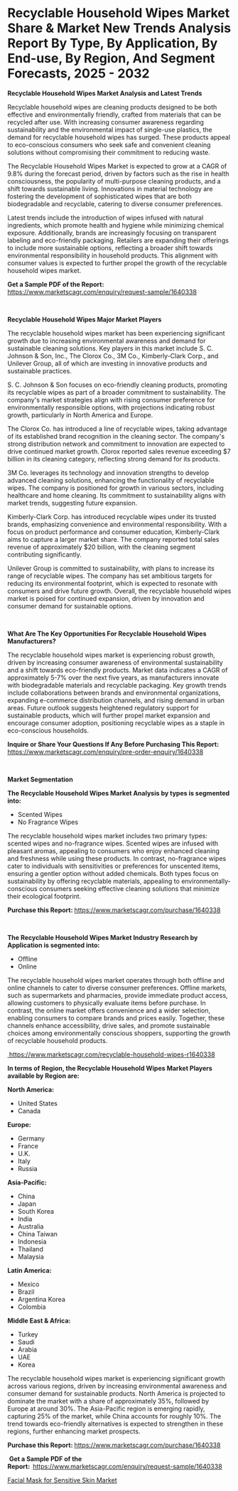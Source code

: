 <p><h1>Recyclable Household Wipes Market Share & Market New Trends Analysis Report By Type, By Application, By End-use, By Region, And Segment Forecasts, 2025 - 2032</h1></p><p><strong>Recyclable Household Wipes Market Analysis and Latest Trends</strong></p>
<p><p>Recyclable household wipes are cleaning products designed to be both effective and environmentally friendly, crafted from materials that can be recycled after use. With increasing consumer awareness regarding sustainability and the environmental impact of single-use plastics, the demand for recyclable household wipes has surged. These products appeal to eco-conscious consumers who seek safe and convenient cleaning solutions without compromising their commitment to reducing waste.</p><p>The Recyclable Household Wipes Market is expected to grow at a CAGR of 9.8% during the forecast period, driven by factors such as the rise in health consciousness, the popularity of multi-purpose cleaning products, and a shift towards sustainable living. Innovations in material technology are fostering the development of sophisticated wipes that are both biodegradable and recyclable, catering to diverse consumer preferences.</p><p>Latest trends include the introduction of wipes infused with natural ingredients, which promote health and hygiene while minimizing chemical exposure. Additionally, brands are increasingly focusing on transparent labeling and eco-friendly packaging. Retailers are expanding their offerings to include more sustainable options, reflecting a broader shift towards environmental responsibility in household products. This alignment with consumer values is expected to further propel the growth of the recyclable household wipes market.</p></p>
<p><strong>Get a Sample PDF of the Report:&nbsp;</strong> <a href="https://www.marketscagr.com/enquiry/request-sample/1640338?utm_campaign=2939&utm_medium=2&utm_source=Github&utm_content=ia&utm_term=05042025&utm_id=recyclable-household-wipes">https://www.marketscagr.com/enquiry/request-sample/1640338</a></p>
<p>&nbsp;</p>
<p><strong>Recyclable Household Wipes Major Market Players</strong></p>
<p><p>The recyclable household wipes market has been experiencing significant growth due to increasing environmental awareness and demand for sustainable cleaning solutions. Key players in this market include S. C. Johnson & Son, Inc., The Clorox Co., 3M Co., Kimberly-Clark Corp., and Unilever Group, all of which are investing in innovative products and sustainable practices.</p><p>S. C. Johnson & Son focuses on eco-friendly cleaning products, promoting its recyclable wipes as part of a broader commitment to sustainability. The company's market strategies align with rising consumer preference for environmentally responsible options, with projections indicating robust growth, particularly in North America and Europe.</p><p>The Clorox Co. has introduced a line of recyclable wipes, taking advantage of its established brand recognition in the cleaning sector. The company's strong distribution network and commitment to innovation are expected to drive continued market growth. Clorox reported sales revenue exceeding $7 billion in its cleaning category, reflecting strong demand for its products.</p><p>3M Co. leverages its technology and innovation strengths to develop advanced cleaning solutions, enhancing the functionality of recyclable wipes. The company is positioned for growth in various sectors, including healthcare and home cleaning. Its commitment to sustainability aligns with market trends, suggesting future expansion.</p><p>Kimberly-Clark Corp. has introduced recyclable wipes under its trusted brands, emphasizing convenience and environmental responsibility. With a focus on product performance and consumer education, Kimberly-Clark aims to capture a larger market share. The company reported total sales revenue of approximately $20 billion, with the cleaning segment contributing significantly.</p><p>Unilever Group is committed to sustainability, with plans to increase its range of recyclable wipes. The company has set ambitious targets for reducing its environmental footprint, which is expected to resonate with consumers and drive future growth. Overall, the recyclable household wipes market is poised for continued expansion, driven by innovation and consumer demand for sustainable options.</p></p>
<p>&nbsp;</p>
<p><strong>What Are The Key Opportunities For Recyclable Household Wipes Manufacturers?</strong></p>
<p><p>The recyclable household wipes market is experiencing robust growth, driven by increasing consumer awareness of environmental sustainability and a shift towards eco-friendly products. Market data indicates a CAGR of approximately 5-7% over the next five years, as manufacturers innovate with biodegradable materials and recyclable packaging. Key growth trends include collaborations between brands and environmental organizations, expanding e-commerce distribution channels, and rising demand in urban areas. Future outlook suggests heightened regulatory support for sustainable products, which will further propel market expansion and encourage consumer adoption, positioning recyclable wipes as a staple in eco-conscious households.</p></p>
<p><strong>Inquire or Share Your Questions If Any Before Purchasing This Report:</strong> <a href="https://www.marketscagr.com/enquiry/pre-order-enquiry/1640338?utm_campaign=2939&utm_medium=2&utm_source=Github&utm_content=ia&utm_term=05042025&utm_id=recyclable-household-wipes">https://www.marketscagr.com/enquiry/pre-order-enquiry/1640338</a></p>
<p>&nbsp;</p>
<p><strong>Market Segmentation</strong></p>
<p><strong>The Recyclable Household Wipes Market Analysis by types is segmented into:</strong></p>
<p><ul><li>Scented Wipes</li><li>No Fragrance Wipes</li></ul></p>
<p><p>The recyclable household wipes market includes two primary types: scented wipes and no-fragrance wipes. Scented wipes are infused with pleasant aromas, appealing to consumers who enjoy enhanced cleaning and freshness while using these products. In contrast, no-fragrance wipes cater to individuals with sensitivities or preferences for unscented items, ensuring a gentler option without added chemicals. Both types focus on sustainability by offering recyclable materials, appealing to environmentally-conscious consumers seeking effective cleaning solutions that minimize their ecological footprint.</p></p>
<p><strong>Purchase this Report:&nbsp;</strong><a href="https://www.marketscagr.com/purchase/1640338?utm_campaign=2939&utm_medium=2&utm_source=Github&utm_content=ia&utm_term=05042025&utm_id=recyclable-household-wipes">https://www.marketscagr.com/purchase/1640338</a></p>
<p>&nbsp;</p>
<p><strong>The Recyclable Household Wipes Market Industry Research by Application is segmented into:</strong></p>
<p><ul><li>Offline</li><li>Online</li></ul></p>
<p><p>The recyclable household wipes market operates through both offline and online channels to cater to diverse consumer preferences. Offline markets, such as supermarkets and pharmacies, provide immediate product access, allowing customers to physically evaluate items before purchase. In contrast, the online market offers convenience and a wider selection, enabling consumers to compare brands and prices easily. Together, these channels enhance accessibility, drive sales, and promote sustainable choices among environmentally conscious shoppers, supporting the growth of recyclable household products.</p></p>
<p><a href="https://www.marketscagr.com/recyclable-household-wipes-r1640338?utm_campaign=2939&utm_medium=2&utm_source=Github&utm_content=ia&utm_term=05042025&utm_id=recyclable-household-wipes">&nbsp;https://www.marketscagr.com/recyclable-household-wipes-r1640338</a></p>
<p><strong>In terms of Region, the Recyclable Household Wipes Market Players available by Region are:</strong></p>
<p>
    <p> <strong> North America: </strong>
        <ul>
            <li>United States</li>
            <li>Canada</li>
        </ul>
        </p> 
    <p> <strong> Europe: </strong>
        <ul>
            <li>Germany</li>
            <li>France</li>
            <li>U.K.</li>
            <li>Italy</li>
            <li>Russia</li>
        </ul>
        </p> 
    <p> <strong> Asia-Pacific: </strong>
        <ul>
            <li>China</li>
            <li>Japan</li>
            <li>South Korea</li>
            <li>India</li>
            <li>Australia</li>
            <li>China Taiwan</li>
            <li>Indonesia</li>
            <li>Thailand</li>
            <li>Malaysia</li>
        </ul>
        </p> 
    <p> <strong> Latin America: </strong>
        <ul>
            <li>Mexico</li>
            <li>Brazil</li>
            <li>Argentina Korea</li>
            <li>Colombia</li>
        </ul>
        </p> 
    <p> <strong> Middle East & Africa: </strong>
        <ul>
            <li>Turkey</li>
            <li>Saudi</li>
            <li>Arabia</li>
            <li>UAE</li>
            <li>Korea</li>
        </ul>
    </p>
    </p>
<p><p>The recyclable household wipes market is experiencing significant growth across various regions, driven by increasing environmental awareness and consumer demand for sustainable products. North America is projected to dominate the market with a share of approximately 35%, followed by Europe at around 30%. The Asia-Pacific region is emerging rapidly, capturing 25% of the market, while China accounts for roughly 10%. The trend towards eco-friendly alternatives is expected to strengthen in these regions, further enhancing market prospects.</p></p>
<p><strong>Purchase this Report: </strong><a href="https://www.marketscagr.com/purchase/1640338?utm_campaign=2939&utm_medium=2&utm_source=Github&utm_content=ia&utm_term=05042025&utm_id=recyclable-household-wipes">https://www.marketscagr.com/purchase/1640338</a></p>
<p>&nbsp;<strong>Get a Sample PDF of the Report:&nbsp;&nbsp;</strong><a href="https://www.marketscagr.com/enquiry/request-sample/1640338?utm_campaign=2939&utm_medium=2&utm_source=Github&utm_content=ia&utm_term=05042025&utm_id=recyclable-household-wipes">https://www.marketscagr.com/enquiry/request-sample/1640338</a></p>
<p><strong></strong></p>
<p><p><a href="https://github.com/akrachveslov/Market-Research-Report-List-1/blob/main/facial-mask-for-sensitive-skin-market.md?utm_campaign=2939&utm_medium=2&utm_source=Github&utm_content=ia&utm_term=05042025&utm_id=recyclable-household-wipes">Facial Mask for Sensitive Skin Market</a></p></p>